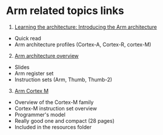 # Arm related topics links

1. [Learning the architecture: Introducing the Arm architecture](https://developer.arm.com/documentation/102404/latest)
  - Quick read
  - Arm architecture profiles (Cortex-A, Cortex-R, cortex-M)

2. [Arm architecture overview](https://web.eecs.umich.edu/~prabal/teaching/eecs373-f10/readings/ARM_Architecture_Overview.pdf)
  - Slides
  - Arm register set
  - Instruction sets (Arm, Thumb, Thumb-2)

3. [Arm Cortex M](https://community.arm.com/cfs-file/__key/telligent-evolution-components-attachments/01-2057-00-00-00-01-28-35/Cortex_2D00_M-for-Beginners-_2D00_-2017_5F00_EN_5F00_v2.pdf)
  - Overview of the Cortex-M family
  - Cortex-M instruction set overview
  - Programmer's model
  - Really good one and compact (28 pages)
  - Included in the resources folder